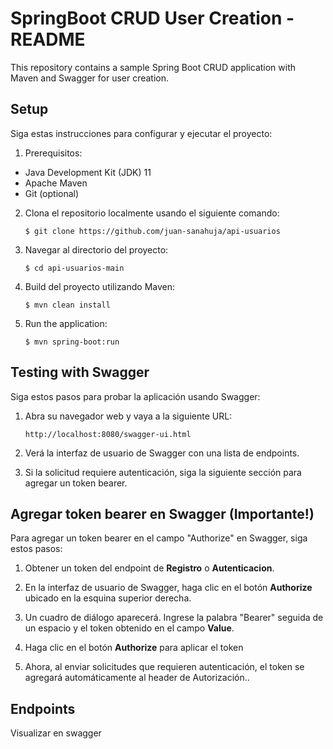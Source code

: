 # SpringBoot CRUD User Creation - README

This repository contains a sample Spring Boot CRUD application with Maven and Swagger for user creation.

## Setup

Siga estas instrucciones para configurar y ejecutar el proyecto:

1. Prerequisitos:
  - Java Development Kit (JDK) 11
  - Apache Maven
  - Git (optional)

2. Clona el repositorio localmente usando el siguiente comando:
   ```
   $ git clone https://github.com/juan-sanahuja/api-usuarios
   ```

3. Navegar al directorio del proyecto:
   ```
   $ cd api-usuarios-main
   ```

4. Build del proyecto utilizando Maven:
   ```
   $ mvn clean install
   ```

5. Run the application:
   ```
   $ mvn spring-boot:run
   ```

## Testing with Swagger

   Siga estos pasos para probar la aplicación usando Swagger:

1. Abra su navegador web y vaya a la siguiente URL:
   ```
   http://localhost:8080/swagger-ui.html
   ```
   
2. Verá la interfaz de usuario de Swagger con una lista de endpoints.

3. Si la solicitud requiere autenticación, siga la siguiente sección para agregar un token bearer.

## Agregar token bearer en Swagger (Importante!)

Para agregar un token bearer en el campo "Authorize" en Swagger, siga estos pasos:

1. Obtener un token del endpoint de **Registro** o **Autenticacion**.

2. En la interfaz de usuario de Swagger, haga clic en el botón **Authorize** ubicado en la esquina superior derecha.

3. Un cuadro de diálogo aparecerá. Ingrese la palabra "Bearer" seguida de un espacio y el token obtenido en el campo **Value**.

4. Haga clic en el botón **Authorize** para aplicar el token

5. Ahora, al enviar solicitudes que requieren autenticación, el token se agregará automáticamente al header de Autorización..

## Endpoints

Visualizar en swagger
